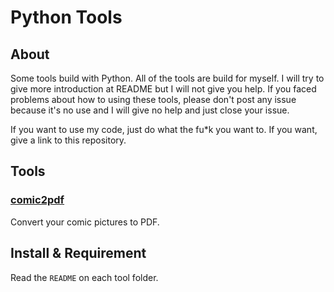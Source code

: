 # Python Tools

## About

Some tools build with Python. All of the tools are build for myself. I will try to give more introduction at README but I will not give you help. If you faced problems about how to using these tools, please don't post any issue because it's no use and I will give no help and just close your issue.

If you want to use my code, just do what the fu*k you want to. If you want, give a link to this repository.

## Tools

### [comic2pdf](https://github.com/aimerneige/PythonTools/tree/master/comic2pdf)

Convert your comic pictures to PDF.

## Install & Requirement

Read the `README` on each tool folder.
